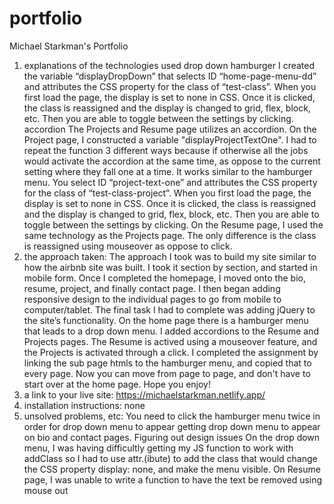 # portfolio
Michael Starkman's Portfolio
1. explanations of the technologies used
drop down hamburger
    I created the variable “displayDropDown” that selects ID “home-page-menu-dd” and attributes the CSS property for the class of “test-class”. When you first load the page, the display is set to none in CSS. Once it is clicked, the class is reassigned and the display is changed to grid, flex, block, etc. Then you are able to toggle between the settings by clicking.
accordion
    The Projects and Resume page utilizes an accordion. On the Project page, I constructed a variable "displayProjectTextOne". I had to repeat the function 3 different ways because if otherwise all the jobs would activate the accordion at the same time, as oppose to the current setting where they fall one at a time. It works similar to the hamburger menu. You select ID “project-text-one” and attributes the CSS property for the class of “test-class-project”. When you first load the page, the display is set to none in CSS. Once it is clicked, the class is reassigned and the display is changed to grid, flex, block, etc. Then you are able to toggle between the settings by clicking.
    On the Resume page, I used the same technology as the Projects page. The only difference is the class is reassigned using mouseover as oppose to click. 
2. the approach taken:
    The approach I took was to build my site similar to how the airbnb site was built. I took it section by section, and started in mobile form. Once I completed the homepage, I moved onto the bio, resume, project, and finally contact page. I then began adding responsive design to the individual pages to go from mobile to computer/tablet. 
    The final task I had to complete was adding jQuery to the site’s functionality. On the home page there is a hamburger menu that leads to a drop down menu. 
    I added accordions to the Resume and Projects pages. The Resume is actived using a mouseover feature, and the Projects is activated through a click. I completed the assignment by linking the sub page htmls to the hamburger menu, and copied that to every page. Now you can move from page to page, and don't have to start over at the home page.
    Hope you enjoy!
3. a link to your live site:   https://michaelstarkman.netlify.app/
4. installation instructions: none
5. unsolved problems, etc:
    You need to click the hamburger menu twice in order for drop down menu to appear
    getting drop down menu to appear on bio and contact pages. 
    Figuring out design issues
    On the drop down menu, I was having difficultly getting my JS function to work with addClass so I had to use attr.(ibute) to add the class that would change the CSS property display: none, and make the menu visible. 
    On Resume page, I was unable to write a function to have the text be removed using mouse out
